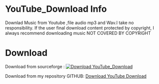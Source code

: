 # YouTube_Download Info 
Downlad Music from Youtube ,file audio  mp3 and  Wav.I take no responsibility. If the user final download content protected by copyright, I always recommend downloading music NOT COVERED BY COPYRIGHT
# Download 
Download from sourceforge : [![Download YouTube_Download](https://a.fsdn.com/con/app/sf-download-button)](https://sourceforge.net/projects/youtube-download/files/latest/download)

Download from my repository GITHUB: [Download YouTube Download](https://github.com/RedAnonymousITA/YouTube_Download/releases/download/v0.1/Youtube-DWN.Windows.zip)

